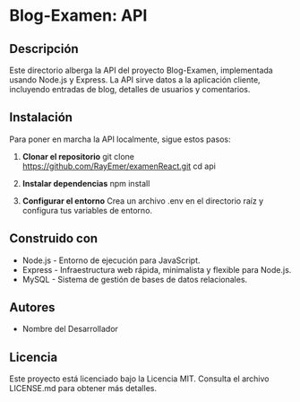 # Blog-Examen: API

## Descripción

Este directorio alberga la API del proyecto Blog-Examen, implementada usando Node.js y Express. La API sirve datos a la aplicación cliente, incluyendo entradas de blog, detalles de usuarios y comentarios.

## Instalación

Para poner en marcha la API localmente, sigue estos pasos:

1. **Clonar el repositorio**
   git clone https://github.com/RayEmer/examenReact.git
   cd api

2. **Instalar dependencias**
   npm install

3. **Configurar el entorno**
   Crea un archivo .env en el directorio raíz y configura tus variables de entorno.

## Construido con

- Node.js - Entorno de ejecución para JavaScript.
- Express - Infraestructura web rápida, minimalista y flexible para Node.js.
- MySQL - Sistema de gestión de bases de datos relacionales.

## Autores

- Nombre del Desarrollador

## Licencia

Este proyecto está licenciado bajo la Licencia MIT. Consulta el archivo LICENSE.md para obtener más detalles.
